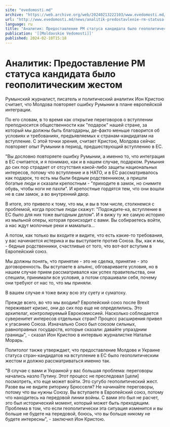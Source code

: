 ```yaml
---
site: "evedomosti.md"
archive: "https://web.archive.org/web/20240213222103/www.evedomosti.md/news/analitik-predostavlenie-rm-statusa-kandidata-na-vstuplenie-v"
url: "http://www.evedomosti.md/news/analitik-predostavlenie-rm-statusa-kandidata-na-vstuplenie-v"
language: ru
title: "Аналитик: Предоставление РМ статуса кандидата было геополитическим жестом"
publication: '[[Moldavskie Vedomosti]]'
published: 2024-02-10T15:18
---
```


# Аналитик: Предоставление РМ статуса кандидата было геополитическим жестом

Румынский журналист, писатель и политический аналитик Ион Кристою считает, что Молдова повторяет ошибку Румынии в плане европейской интеграции.

По его словам, в то время как открытие переговоров о вступлении преподносится общественности как "подарок" нашей стране, за который мы должны быть благодарны, де-факто меньше говорится об условиях и требованиях, предъявляемых к странам-кандидатам на вступление. С этой точки зрения, считает Кристою, Молдова сейчас повторяет опыт Румынии в период, предшествующий вступлению в ЕС.

"Вы дословно повторяете ошибку Румынии, а именно то, что интеграция в ЕС считается, и я понимаю, как и в нашем случае, подарком. Румыния до сих пор страдает от отсутствия какой-либо защиты национальных интересов, потому что вступление и в НАТО, и в ЕС рассматривалось как подарок, то есть мы были бедным родственником, а пришли богатые люди и сказали крепостным - "приходите в замок, но снимите обувь, чтобы ноги не пахли". И крепостные гордятся тем, что они вошли не в сам замок, а во внутренний двор.

В итоге, это привело к тому, что мы, и вы в том числе, столкнемся с проблемой, когда простые люди скажут: "Подождите-ка, вступление в ЕС было для них тоже выгодным делом". И я вижу ту же самую историю из мыльной оперы, которая происходит с вами. Вы собираетесь войти, а нас ждут молочные реки и мамалыга…

А потом, как только вы входите и видите, что есть какие-то требования, у вас начинается истерика и вы выступаете против Союза. Вы, как и мы, - бедные родственники, счастливые от того, что вот-вот вступим в Европейский союз.

Мы должны понять, что принятие - это не сделка, принятие - это договоренность. Вы вступаете в альянс, обговариваете условия, но в нашем случае прием рассматривался как успех правительства, они спешили, принимали все условия, а потом спрашивали себя, почему они требуют от нас то, что мы приняли.

В вашем случае я тоже вижу всю эту суету и суматоху.

Прежде всего, во что мы входим? Европейский союз после Brexit переживает кризис, они до сих пор еще не определились. Это архипелаг, контролируемый Еврокомиссией. Насколько соблюдается суверенитет интересов отдельных стран? Процесс расширения привел к угасанию Союза. Изначально Союз был союзом сильных, равноправных государств, которые сказали: давайте упраздним границы", - сказал Ион Кристою в интервью журналистке Наталье Морарь.

Политолог также утверждает, что предоставление Молдове и Украине статуса стран-кандидатов на вступление в ЕС было геополитическим жестом и должно рассматриваться именно так.

"В случае с вами и Украиной у вас большая проблема: переговоры начались назло Путину. Этот процесс не преследовал [цели] посмотреть, кто еще может войти. Это сугубо геополитический жест. Разве вы не видите риторику Брюсселя? Не начинайте переговоры, потому что вы нужны Союзу. Вы вступаете в Европейский союз, потому что находитесь на передовой линии войны. С вами это был не расчет, это был исторический момент, который может быть преходящим. Проблема в том, что если геополитически эта ситуация изменится и вы больше не будете на передовой, боюсь, что вы больше никому не будете интересны", - заключил Ион Кристою.